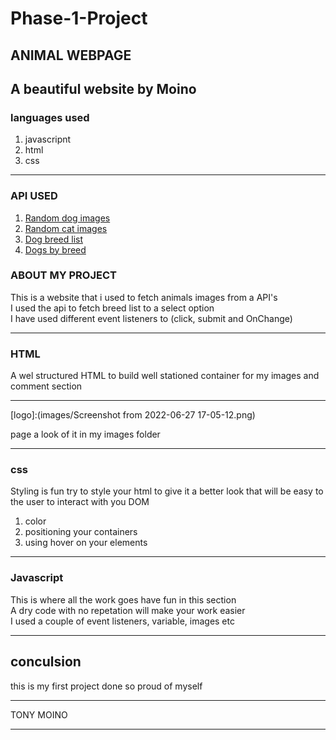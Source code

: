 # Phase-1-Project

## ANIMAL WEBPAGE

A beautiful website by Moino
---

### languages used

 1. javascripnt
 2. html
 3. css

 ---

### API USED

1. [Random dog images](https://dog.ceo/api/breeds/image/random)
2. [Random cat images](https://aws.random.cat/meow)
3. [Dog breed list](https://dog.ceo/api/breeds/list/all)
4. [Dogs by breed](https://dog.ceo/api/breed/${selectedbreed}/images)

### ABOUT MY PROJECT

This is a website that i used to fetch animals images from a API's  <br>
I used the api to fetch breed list to a select option  <br>
I have used different event listeners to (click, submit and OnChange)

---

### HTML

A wel structured HTML to build well stationed container for my images and comment section

---
[logo]:(images/Screenshot from 2022-06-27 17-05-12.png)

page a look of it in my images folder

---
### css

Styling is fun try to style your html to give it a better look that will be easy to the user to interact with you DOM
 1. color
 2. positioning your containers
 3. using hover on your elements
 
 ---

### Javascript

This is where all the work goes have fun in this section  <br>
A dry code with no repetation will make your work easier  <br>
I used a couple of event listeners, variable, images etc

 ---

## conculsion

this is my first project done so proud of myself

---
TONY MOINO

---
